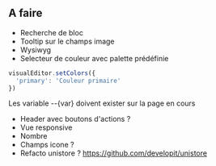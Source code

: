## A faire

- Recherche de bloc
- Tooltip sur le champs image
- Wysiwyg
- Selecteur de couleur avec palette prédéfinie

```js
visualEditor.setColors({
  'primary': 'Couleur primaire'
})
```

Les variable --{var} doivent exister sur la page en cours

- Header avec boutons d'actions ?
- Vue responsive
- Nombre
- Champs icone ?
- Refacto unistore ? https://github.com/developit/unistore


